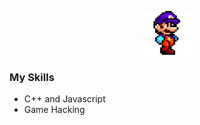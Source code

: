 <p align="center">
<img src= "images/mario.gif" width="80" height="70">
</p>

### My Skills
- C++ and Javascript
- Game Hacking 
